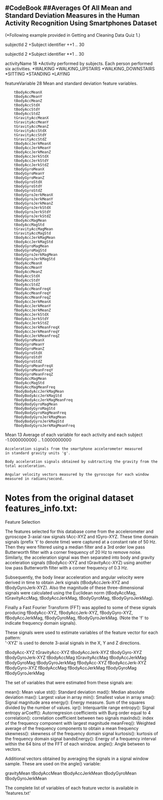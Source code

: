 #CodeBook
##Averages Of All Mean and Standard Deviation Measures in the Human Activity Recognition Using Smartphones Dataset 
----------------------------------------------------------------

(*Following example provided in Getting and Cleaning Data Quiz 1.)

subjectId	2
+Subject identifier
++1 .. 30

subjectId	2
*Subject identifier
**1 .. 30



activityName	     18
	*Activity performed by subjects. Each person performed six activities.
		*WALKING
		*WALKING_UPSTAIRS
		*WALKING_DOWNSTAIRS
		*SITTING
		*STANDING
		*LAYING		
		    

featureVariable	    28
	Mean and standard deviation feature variables.
	 
		tBodyAccMeanX
 		tBodyAccMeanY
		tBodyAccMeanZ
 		tBodyAccStdX
 		tBodyAccStdY
 		tBodyAccStdZ
 		tGravityAccMeanX
 		tGravityAccMeanY
 		tGravityAccMeanZ
 		tGravityAccStdX
 		tGravityAccStdY
 		tGravityAccStdZ
 		tBodyAccJerkMeanX
 		tBodyAccJerkMeanY
 		tBodyAccJerkMeanZ
 		tBodyAccJerkStdX
 		tBodyAccJerkStdY
 		tBodyAccJerkStdZ
 		tBodyGyroMeanX
 		tBodyGyroMeanY
 		tBodyGyroMeanZ
 		tBodyGyroStdX
 		tBodyGyroStdY
 		tBodyGyroStdZ
 		tBodyGyroJerkMeanX
 		tBodyGyroJerkMeanY
 		tBodyGyroJerkMeanZ
 		tBodyGyroJerkStdX
 		tBodyGyroJerkStdY
 		tBodyGyroJerkStdZ
 		tBodyAccMagMean
 		tBodyAccMagStd
 		tGravityAccMagMean
 		tGravityAccMagStd
 		tBodyAccJerkMagMean
 		tBodyAccJerkMagStd
 		tBodyGyroMagMean
 		tBodyGyroMagStd
 		tBodyGyroJerkMagMean
 		tBodyGyroJerkMagStd
 		fBodyAccMeanX
 		fBodyAccMeanY
 		fBodyAccMeanZ
 		fBodyAccStdX
 		fBodyAccStdY
 		fBodyAccStdZ
 		fBodyAccMeanFreqX
 		fBodyAccMeanFreqY
 		fBodyAccMeanFreqZ
 		fBodyAccJerkMeanX
 		fBodyAccJerkMeanY
 		fBodyAccJerkMeanZ
 		fBodyAccJerkStdX
 		fBodyAccJerkStdY
 		fBodyAccJerkStdZ
 		fBodyAccJerkMeanFreqX
 		fBodyAccJerkMeanFreqY
 		fBodyAccJerkMeanFreqZ
 		fBodyGyroMeanX
 		fBodyGyroMeanY
 		fBodyGyroMeanZ
 		fBodyGyroStdX
 		fBodyGyroStdY
 		fBodyGyroStdZ
 		fBodyGyroMeanFreqX
 		fBodyGyroMeanFreqY
 		fBodyGyroMeanFreqZ
 		fBodyAccMagMean
 		fBodyAccMagStd
 		fBodyAccMagMeanFreq
 		fBodyBodyAccJerkMagMean
 		fBodyBodyAccJerkMagStd
 		fBodyBodyAccJerkMagMeanFreq
 		fBodyBodyGyroMagMean
 		fBodyBodyGyroMagStd
 		fBodyBodyGyroMagMeanFreq
 		fBodyBodyGyroJerkMagMean
 		fBodyBodyGyroJerkMagStd
 		fBodyBodyGyroJerkMagMeanFreq	

Mean		    13
	Average of each variable for each activity and each subject
	-1.0000000000 .. 1.0000000000

	Acceleration signals from the smartphone accelerometer measured 
	in standard gravity units 'g'.
	
	Body acceleration signals obtained by subtracting the gravity from the 
	total acceleration.
	
	Angular velocity vectors measured by the gyroscope for each window
 	measured in radians/second.


Notes from the original dataset features_info.txt:
==================================================

Feature Selection 

The features selected for this database come from the accelerometer and gyroscope 3-axial raw signals tAcc-XYZ and tGyro-XYZ. These time domain signals (prefix 't' to denote time) were captured at a constant rate of 50 Hz. Then they were filtered using a median filter and a 3rd order low pass Butterworth filter with a corner frequency of 20 Hz to remove noise. Similarly, the acceleration signal was then separated into body and gravity acceleration signals (tBodyAcc-XYZ and tGravityAcc-XYZ) using another low pass Butterworth filter with a corner frequency of 0.3 Hz.

Subsequently, the body linear acceleration and angular velocity were derived in time to obtain Jerk signals (tBodyAccJerk-XYZ and tBodyGyroJerk-XYZ). Also the magnitude of these three-dimensional signals were calculated using the Euclidean norm (tBodyAccMag, tGravityAccMag, tBodyAccJerkMag, tBodyGyroMag, tBodyGyroJerkMag). 

Finally a Fast Fourier Transform (FFT) was applied to some of these signals producing fBodyAcc-XYZ, fBodyAccJerk-XYZ, fBodyGyro-XYZ, fBodyAccJerkMag, fBodyGyroMag, fBodyGyroJerkMag. (Note the 'f' to indicate frequency domain signals). 

These signals were used to estimate variables of the feature vector for each pattern:  
'-XYZ' is used to denote 3-axial signals in the X, Y and Z directions.

tBodyAcc-XYZ
tGravityAcc-XYZ
tBodyAccJerk-XYZ
tBodyGyro-XYZ
tBodyGyroJerk-XYZ
tBodyAccMag
tGravityAccMag
tBodyAccJerkMag
tBodyGyroMag
tBodyGyroJerkMag
fBodyAcc-XYZ
fBodyAccJerk-XYZ
fBodyGyro-XYZ
fBodyAccMag
fBodyAccJerkMag
fBodyGyroMag
fBodyGyroJerkMag

The set of variables that were estimated from these signals are: 

mean(): Mean value
std(): Standard deviation
mad(): Median absolute deviation 
max(): Largest value in array
min(): Smallest value in array
sma(): Signal magnitude area
energy(): Energy measure. Sum of the squares divided by the number of values. 
iqr(): Interquartile range 
entropy(): Signal entropy
arCoeff(): Autorregresion coefficients with Burg order equal to 4
correlation(): correlation coefficient between two signals
maxInds(): index of the frequency component with largest magnitude
meanFreq(): Weighted average of the frequency components to obtain a mean frequency
skewness(): skewness of the frequency domain signal 
kurtosis(): kurtosis of the frequency domain signal 
bandsEnergy(): Energy of a frequency interval within the 64 bins of the FFT of each window.
angle(): Angle between to vectors.

Additional vectors obtained by averaging the signals in a signal window sample. These are used on the angle() variable:

gravityMean
tBodyAccMean
tBodyAccJerkMean
tBodyGyroMean
tBodyGyroJerkMean

The complete list of variables of each feature vector is available in 'features.txt'
